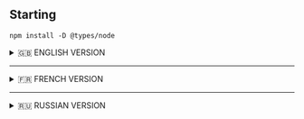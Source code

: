 ## Starting

```
npm install -D @types/node
```

<details>
<summary>🇬🇧 ENGLISH VERSION</summary>

## ex00 – My first variables
The function `my_var()` creates variables of different types in TypeScript (primitives: `number`, `string`, `boolean`, `symbol`, `undefined`, `bigint`, and a function; objects: `Array` (list), `Array` (tuple[42]), `Record` dict-like `object`, `Set`, `Map`, `Date`, `RegExp`) and then prints each value together with its detected runtime type (using a custom `detectType()` `function`, because `typeof` in JavaScript returns `"object"` for many non-primitive structures).

### Usage
```bash
./var.ts
```
<br>

## ex01 – Numbers
The script opens `numbers.txt` (1–100 separated by commas) and prints the numbers one per line, without commas.

```bash
ex01/numbers.ts
```
or
```bash
npm run start:ex01
```
<br>

## ex02 – My first Map and Record
A list of pairs (musician → birth year) must be transformed into a Map or Record (year → musician) and displayed line by line in the format:

```yaml
1970 : Frusciante
1954 : Vaughan
1948 : Ramone
...
```
```bash
ex02/var_to_map.ts
```
or
```bash
npm run start:ex02_00
```
```yaml
1948 : Ramone
1954 : Vaughan
1970 : Frusciante
...
```
```bash
ex02/var_to_record.ts
```
or
```bash
npm run start:ex02_01
```
<br>

## ex03 – Key search
Two "dictionaries": `states` and `capital_cities`.
The program takes a state (`Oregon`) and prints its capital (`Salem`).
If the state doesn’t exist → `"Unknown state"`.

```bash
ex03/capital_city.ts Oregon
```
- Salem
```bash
ex03/capital_city_map.ts Ile-De-France
```
- Unknown state
```bash
ex03/capital_city_record.ts
```
```bash
npm run start:ex03_00 Oregon Alabama
```
```bash
npm run start:ex03_01 Oregon Alabama Ile-De-France
```
<br>

## ex04 – Search by value
Same "dictionaries".
The program takes a capital (`Salem`) and prints its state (`Oregon`).
If the capital doesn’t exist → `"Unknown capital city"`.

```bash
ex04/state.ts Salem
```
- Oregon
```bash
ex04/state_map.ts Paris
```
- Unknown capital city
```bash
ex04/state_record.ts
```
```bash
npm run start:ex04_00 Trenton Alabama
```
<br>
</details>

---

<details>
<summary>🇫🇷 FRENCH VERSION</summary>

## ex00 – Mes premières variables
La fonction `my_var()` crée des variables de différents types en TypeScript (primitifs : `number`, `string`, `boolean`, `symbol`, `undefined`, `bigint`, ainsi qu’une fonction ; `objets` : `Array` (liste), `Array` (tuple [42]), `Record` objet de type dictionnaire, `Set`, `Map`, `Date`, `RegExp`) puis affiche chaque valeur avec son type détecté à l’exécution (grâce à la fonction personnalisée `detectType()`, car l’opérateur `typeof` en JavaScript renvoie `"object"` pour de nombreuses structures non primitives).

### Usage
```bash
./var.ts
```
or
```bash
npm run start:ex00
```
<br>

## ex01 – Nombres
Le script ouvre `numbers.txt` (1–100 séparés par des virgules) et affiche les nombres un par ligne, sans virgule.

```bash
ex01/numbers.ts
```
or
```bash
npm run start:ex01
```
<br>

## ex02 – Mon premier Map et Record
Une liste de couples (musicien → année de naissance) doit être transformée en Map ou Record (année → musicien) et affichée ligne par ligne au format :

```yaml
1970 : Frusciante
1954 : Vaughan
1948 : Ramone
...
```
```bash
ex02/var_to_map.ts
```
or
```bash
npm run start:ex02_00
```
```yaml
1948 : Ramone
1954 : Vaughan
1970 : Frusciante
...
```
```bash
ex02/var_to_record.ts
```
or
```bash
npm run start:ex02_01
```
<br>

## ex03 – Key search
Deux "dictionnaires" : `states` et `capital_cities`.
Le programme prend un État (`Oregon`) et affiche sa capitale (`Salem`).
Si l’État n’existe pas → `"Unknown state"`.

```bash
ex03/capital_city.ts Oregon
```
- Salem
```bash
ex03/capital_city_map.ts Ile-De-France
```
- Unknown state
```bash
ex03/capital_city_record.ts
```
```bash
npm run start:ex03_00 Oregon Alabama
```
```bash
npm run start:ex03_01 Oregon Alabama Ile-De-France
```
<br>

## ex04 – Recherche par valeur
Même "dictionnaires".
Le programme prend une capitale (`Salem`) et affiche l’État (`Oregon`).
Si la capitale n’existe pas → `"Unknown capital city"`.

```bash
ex04/state.ts Salem
```
- Oregon
```bash
ex04/state_map.ts Paris
```
- Unknown capital city
```bash
ex04/state_record.ts
```
```bash
npm run start:ex04_00 Trenton Alabama
```
<br>
</details>

---

<details>
<summary>🇷🇺 RUSSIAN VERSION</summary>

## ex00 – My first variables
Функция `my_var()` создаёт переменные разных типов в TypeScript (примитивы: `number`, `string`, `boolean`, `symbol`, `undefined`, `bigint`, а также функция; `объекты`: `Array` (список), `Array` (tuple [42] (кортеж)), `Record` объект-словарь, `Set`, `Map`, `Date`, `RegExp`) и затем выводит каждое значение вместе с определённым типом в рантайме (с помощью собственной функции `detectType()`, так как оператор `typeof` в JavaScript возвращает `"object"` для многих непримитивных структур).

### Usage
```bash
./var.ts
```
<br>

## ex01 – Numbers
Скрипт открывает `numbers.txt` (1–100, разделённые запятой) и выводит числа по одному в строке, без запятых.

```bash
ex01/numbers.ts
```
or
```bash
npm run start:ex01
```
<br>

## ex02 – My first Map and Record
Список пар (музыкант → год рождения) нужно превратить в Map или Record (год → музыкант) и вывести его построчно в формате:

```yaml
1970 : Frusciante
1954 : Vaughan
1948 : Ramone
...
```
```bash
ex02/var_to_map.ts
```
or
```bash
npm run start:ex02_00
```
```yaml
1948 : Ramone
1954 : Vaughan
1970 : Frusciante
...
```
```bash
ex02/var_to_record.ts
```
or
```bash
npm run start:ex02_01
```
<br>

## ex03 – Key search
2 "словаря": `states` и `capital_cities`.
Программа принимает штат (`Oregon`) и выводит столицу (`Salem`).
Если штат не найден → `"Unknown state"`.

```bash
ex03/capital_city.ts Oregon
```
- Salem
```bash
ex03/capital_city_map.ts Ile-De-France
```
- Unknown state
```bash
ex03/capital_city_record.ts
```
```bash
npm run start:ex03_00 Oregon Alabama
```
```bash
npm run start:ex03_01 Oregon Alabama Ile-De-France
```
<br>

## ex04 – Search by value
Те же "словари".
Программа принимает столицу (`Salem`) и выводит штат (`Oregon`).
Если столица не найдена → `"Unknown capital city"`.

```bash
ex04/state.ts Salem
```
- Oregon
```bash
ex04/state_map.ts Paris
```
- Unknown capital city
```bash
ex04/state_record.ts
```
```bash
npm run start:ex04_00 Trenton Alabama
```
<br>

</details>